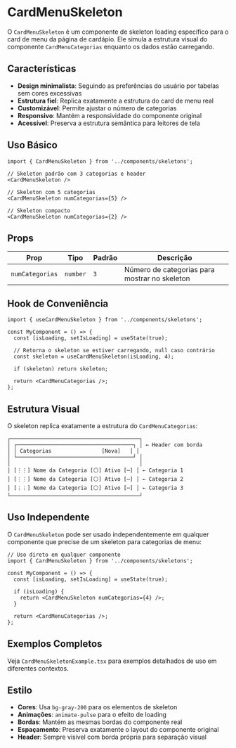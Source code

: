 # CardMenuSkeleton

O `CardMenuSkeleton` é um componente de skeleton loading específico para o card de menu da página de cardápio. Ele simula a estrutura visual do componente `CardMenuCategorias` enquanto os dados estão carregando.

## Características

- **Design minimalista**: Seguindo as preferências do usuário por tabelas sem cores excessivas
- **Estrutura fiel**: Replica exatamente a estrutura do card de menu real
- **Customizável**: Permite ajustar o número de categorias
- **Responsivo**: Mantém a responsividade do componente original
- **Acessível**: Preserva a estrutura semântica para leitores de tela

## Uso Básico

```tsx
import { CardMenuSkeleton } from '../components/skeletons';

// Skeleton padrão com 3 categorias e header
<CardMenuSkeleton />

// Skeleton com 5 categorias
<CardMenuSkeleton numCategorias={5} />

// Skeleton compacto
<CardMenuSkeleton numCategorias={2} />
```

## Props

| Prop | Tipo | Padrão | Descrição |
|------|------|--------|-----------|
| `numCategorias` | `number` | `3` | Número de categorias para mostrar no skeleton |

## Hook de Conveniência

```tsx
import { useCardMenuSkeleton } from '../components/skeletons';

const MyComponent = () => {
  const [isLoading, setIsLoading] = useState(true);
  
  // Retorna o skeleton se estiver carregando, null caso contrário
  const skeleton = useCardMenuSkeleton(isLoading, 4);
  
  if (skeleton) return skeleton;
  
  return <CardMenuCategorias />;
};
```

## Estrutura Visual

O skeleton replica exatamente a estrutura do `CardMenuCategorias`:

```
┌─────────────────────────────────────────┐
│ ┌─────────────────────────────────────┐ │ ← Header com borda
│ │ Categorias                [Nova]   │ │
│ └─────────────────────────────────────┘ │
│                                         │
│ [⋮⋮] Nome da Categoria [⚪] Ativo [⋯] │ ← Categoria 1
│ [⋮⋮] Nome da Categoria [⚪] Ativo [⋯] │ ← Categoria 2
│ [⋮⋮] Nome da Categoria [⚪] Ativo [⋯] │ ← Categoria 3
└─────────────────────────────────────────┘
```

## Uso Independente

O `CardMenuSkeleton` pode ser usado independentemente em qualquer componente que precise de um skeleton para categorias de menu:

```tsx
// Uso direto em qualquer componente
import { CardMenuSkeleton } from '../components/skeletons';

const MyComponent = () => {
  const [isLoading, setIsLoading] = useState(true);
  
  if (isLoading) {
    return <CardMenuSkeleton numCategorias={4} />;
  }
  
  return <CardMenuCategorias />;
};
```

## Exemplos Completos

Veja `CardMenuSkeletonExample.tsx` para exemplos detalhados de uso em diferentes contextos.

## Estilo

- **Cores**: Usa `bg-gray-200` para os elementos de skeleton
- **Animações**: `animate-pulse` para o efeito de loading
- **Bordas**: Mantém as mesmas bordas do componente real
- **Espaçamento**: Preserva exatamente o layout do componente original
- **Header**: Sempre visível com borda própria para separação visual
